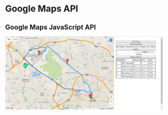 # Google Maps API

## Google Maps JavaScript API
![ScreenShot](https://github.com/arnabsaha1011/mypackse/blob/master/Mar%201/Solution1/screenshoot.png)
